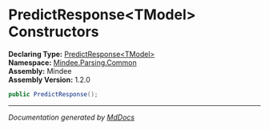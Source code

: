 ﻿<!--  
  <auto-generated>   
    The contents of this file were generated by a tool.  
    Changes to this file may be list if the file is regenerated  
  </auto-generated>   
-->

# PredictResponse\<TModel\> Constructors

**Declaring Type:** [PredictResponse\<TModel\>](../index.md)  
**Namespace:** [Mindee.Parsing.Common](../../index.md)  
**Assembly:** Mindee  
**Assembly Version:** 1.2.0

```csharp
public PredictResponse();
```
___

*Documentation generated by [MdDocs](https://github.com/ap0llo/mddocs)*
